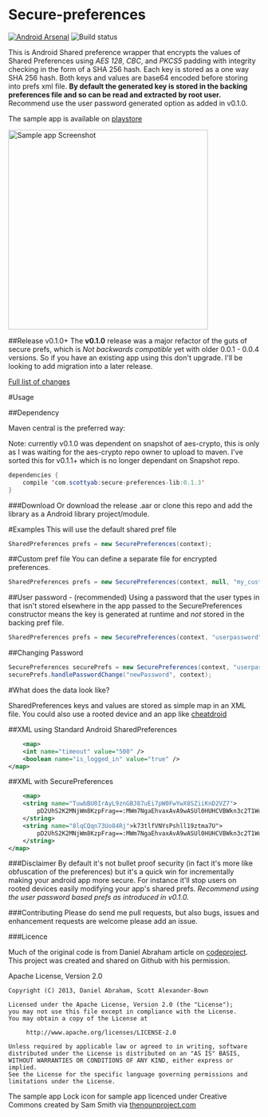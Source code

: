 Secure-preferences
==================

[![Android Arsenal](https://img.shields.io/badge/Android%20Arsenal-secure--preferences-brightgreen.svg?style=flat)](http://android-arsenal.com/details/1/362)
![Build status](https://circleci.com/gh/scottyab/secure-preferences.svg?style=shield&circle-token=473391b210fc98fc8e97a857082e29376de5963b)

This is Android Shared preference wrapper that encrypts the values of Shared Preferences using *AES 128*, *CBC*, and *PKCS5* padding with integrity checking in the form of a SHA 256 hash. Each key is stored as a one way SHA 256 hash. Both keys and values are base64 encoded before storing into prefs xml file. **By default the generated key is stored in the backing preferences file and so can be read and extracted by root user.** Recommend use the user password generated option as added in v0.1.0.

The sample app is available on [playstore](https://play.google.com/store/apps/details?id=com.securepreferences.sample)

<img src="https://raw.github.com/scottyab/secure-preferences/master/docs/images/ss_frame_secure_pref.png" height="400" alt="Sample app Screenshot" />
 

##Release v0.1.0+
The **v0.1.0** release was a major refactor of the guts of secure prefs, which is *Not backwards compatible* yet with older 0.0.1 - 0.0.4 versions. So if you have an existing app using this don't upgrade. I'll be looking to add migration into a later release.

[Full list of changes](changes.md)

#Usage

##Dependency

Maven central is the preferred way:

Note: currently v0.1.0 was dependent on snapshot of aes-crypto, this is only as I was waiting for the aes-crypto repo owner to upload to maven. I've sorted this for v0.1.1+ which is no longer dependant on Snapshot repo.

```java
dependencies {
    compile 'com.scottyab:secure-preferences-lib:0.1.3'
}
```

###Download
Or download the release .aar or clone this repo and add the library as a Android library project/module.

#Examples
This will use the default shared pref file

```java
SharedPreferences prefs = new SecurePreferences(context);     
```

##Custom pref file
You can define a separate file for encrypted preferences. 

```java
SharedPreferences prefs = new SecurePreferences(context, null, "my_custom_prefs.xml");
```


##User password - (recommended)
Using a password that the user types in that isn't stored elsewhere in the app passed to the SecurePreferences constructor means the key is generated at runtime and *not* stored in the backing pref file.

```java
SharedPreferences prefs = new SecurePreferences(context, "userpassword", "my_user_prefs.xml");
```

##Changing Password

```java
SecurePreferences securePrefs = new SecurePreferences(context, "userpassword", "my_user_prefs.xml");
securePrefs.handlePasswordChange("newPassword", context);
```


#What does the data look like?

SharedPreferences keys and values are stored as simple map in an XML file.  You could also use a rooted device and an app like [cheatdroid](https://play.google.com/store/apps/details?id=com.felixheller.sharedprefseditor&hl=en_GB)

##XML using Standard Android SharedPreferences


```xml
	<map>
    <int name="timeout" value="500" />
    <boolean name="is_logged_in" value="true" />
</map>
```

##XML with SecurePreferences


```xml
	<map>
    <string name="TuwbBU0IrAyL9znGBJ87uEi7pW0FwYwX8SZiiKnD2VZ7">
        pD2UhS2K2MNjWm8KzpFrag==:MWm7NgaEhvaxAvA9wASUl0HUHCVBWkn3c2T1WoSAE/g=rroijgeWEGRDFSS/hg
    </string>
    <string name="8lqCQqn73Uo84Rj">k73tlfVNYsPshll19ztma7U">
        pD2UhS2K2MNjWm8KzpFrag==:MWm7NgaEhvaxAvA9wASUl0HUHCVBWkn3c2T1WoSAE/g=:jWm8KzUl0HUHCVBWkn3c2T1WoSAE/g=
    </string>
</map>
```


###Disclaimer
By default it's not bullet proof security (in fact it's more like obfuscation of the preferences) but it's a quick win for incrementally making your android app more secure. For instance it'll stop users on rooted devices easily modifying your app's shared prefs.
*Recommend using the user password based prefs as introduced in v0.1.0.*


###Contributing 
Please do send me pull requests, but also bugs, issues and enhancement requests are welcome please add an issue.


###Licence 

Much of the original code is from Daniel Abraham article on [codeproject](http://www.codeproject.com/Articles/549119/Encryption-Wrapper-for-Android-SharedPreferences). This project was created and shared on Github with his permission. 

Apache License, Version 2.0



    Copyright (C) 2013, Daniel Abraham, Scott Alexander-Bown

    Licensed under the Apache License, Version 2.0 (the "License");
    you may not use this file except in compliance with the License.
    You may obtain a copy of the License at

         http://www.apache.org/licenses/LICENSE-2.0

    Unless required by applicable law or agreed to in writing, software
    distributed under the License is distributed on an "AS IS" BASIS,
    WITHOUT WARRANTIES OR CONDITIONS OF ANY KIND, either express or implied.
    See the License for the specific language governing permissions and
    limitations under the License.


The sample app Lock icon for sample app licenced under Creative Commons created by Sam Smith via [thenounproject.com](http://thenounproject.com/term/lock/5704/)
